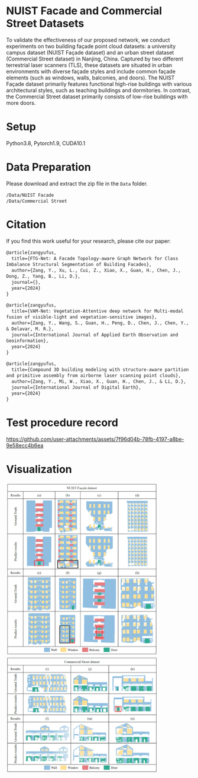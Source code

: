 # NUIST Facade and Commercial Street Datasets
To validate the effectiveness of our proposed network, we conduct experiments on two building façade point cloud datasets: a university campus dataset (NUIST Façade dataset) and an urban street dataset (Commercial Street dataset) in Nanjing, China. Captured by two different terrestrial laser scanners (TLS), these datasets are situated in urban environments with diverse façade styles and include common façade elements (such as windows, walls, balconies, and doors). The NUIST Façade dataset primarily features functional high-rise buildings with various architectural styles, such as teaching buildings and dormitories. In contrast, the Commercial Street dataset primarily consists of low-rise buildings with more doors.
# Setup
Python3.8, Pytorch1.9, CUDA10.1
# Data Preparation
Please download and extract the zip file in the ```Data``` folder.
```
/Data/NUIST Facade
/Data/Commercial Street
```
# Citation
If you find this work useful for your research, please cite our paper:
```
@article{zangyufus,
  title={FTG-Net: A Facade Topology-aware Graph Network for Class Imbalance Structural Segmentation of Building Facades},
  author={Zang, Y., Xu, L., Cui, Z., Xiao, X., Guan, H., Chen, J., Dong, Z., Yang, B., Li, D.},
  journal={},
  year={2024}
}
```
```
@article{zangyufus,
  title={VAM-Net: Vegetation-Attentive deep network for Multi-modal fusion of visible-light and vegetation-sensitive images},
  author={Zang, Y., Wang, S., Guan, H., Peng, D., Chen, J., Chen, Y., & Delavar, M. R.},
  journal={International Journal of Applied Earth Observation and Geoinformation},
  year={2024}
}
```
```
@article{zangyufus,
  title={Compound 3D building modeling with structure-aware partition and primitive assembly from airborne laser scanning point clouds},
  author={Zang, Y., Mi, W., Xiao, X., Guan, H., Chen, J., & Li, D.},
  journal={International Journal of Digital Earth},
  year={2024}
}
```

# Test procedure record    

https://github.com/user-attachments/assets/7f96d04b-78fb-4197-a8be-9e58ecc4b6ea


# Visualization
<img src="https://github.com/zangyufus/FTG-Net/blob/main/Image/Visualization1.png" width="410px"> 
<img src="https://github.com/zangyufus/FTG-Net/blob/main/Image/Visualization2.png" width="410px">

